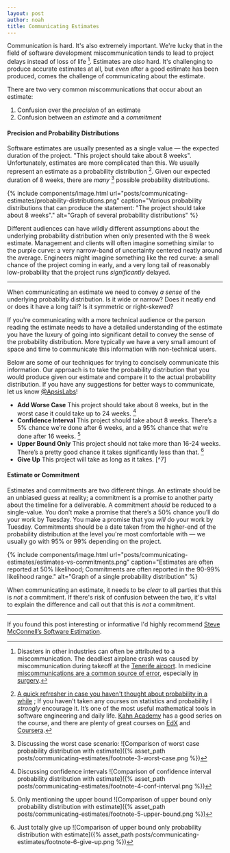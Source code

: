 ```yaml
---
layout: post
author: noah
title: Communicating Estimates
---
```


Communication is hard. It's also extremely important. We're lucky that in the field of software development miscommunication tends to lead to project delays instead of loss of life [^1]. Estimates are _also_ hard. It's challenging to produce accurate estimates at all, but _even_ after a good estimate has been produced, comes the challenge of communicating about the estimate.

There are two very common miscommunications that occur about an estimate:

1. Confusion over the _precision_ of an estimate
2. Confusion between an _estimate_ and a _commitment_

#### Precision and Probability Distributions

Software estimates are usually presented as a single value — the expected duration of the project. "This project should take about 8 weeks". Unfortunately, estimates are more complicated than this. We usually represent an estimate as a probability distribution [^2]. Given our expected duration of 8 weeks, there are _many_ [^3] possible probability distributions.

{% include components/image.html url="posts/communicating-estimates/probability-distributions.png" caption="Various probability distributions that can produce the statement: &quot;The project should take about 8 weeks&quot;." alt="Graph of several probability distributions" %}

Different audiences can have wildly different assumptions about the underlying probability distribution when only presented with the 8 week estimate. Management and clients will often imagine something similar to the purple curve: a very narrow-band of uncertainty centered neatly around the average. Engineers might imagine something like the red curve: a small chance of the project coming in early, and a very long tail of reasonably low-probability that the project runs _significantly_ delayed.

------

When communicating an estimate we need to convey _a sense_ of the underlying probability distribution. Is it wide or narrow? Does it neatly end or does it have a long tail? Is it symmetric or right-skewed?

If you're communicating with a more technical audience or the person reading the estimate needs to have a detailed understanding of the estimate you have the luxury of going into significant detail to convey the sense of the probability distribution. More typically we have a very small amount of space and time to communicate this information with non-technical users.

Below are some of our techniques for trying to concisely communicate this information. Our approach is to take the probability distribution that you would produce given our estimate and compare it to the actual probability distribution. If you have any suggestions for better ways to communicate, let us know [@ApsisLabs](https://twitter.com/ApsisLabs)!

* **Add Worse Case** This project should take about 8 weeks, but in the worst case it could take up to 24 weeks. [^4]
* **Confidence Interval** This project should take about 8 weeks. There’s a 5% chance we’re done after 6 weeks, and a 95% chance that we’re done after 16 weeks. [^5]
* **Upper Bound Only** This project should not take more than 16-24 weeks. There’s a pretty good chance it takes significantly less than that. [^6]
* **Give Up** This project will take as long as it takes. [^7]

#### Estimate or Commitment
Estimates and commitments are two different things. An estimate should be an unbiased guess at reality; a commitment is a promise to another party about the timeline for a deliverable. A commitment _should_ be reduced to a single-value. You don’t make a promise that there’s a 50% chance you’ll do your work by Tuesday. You make a promise that you _will_ do your work by Tuesday. Commitments should be a date taken from the higher-end of the probability distribution at the level you're most comfortable with — we usually go with 95% or 99% depending on the project.

{% include components/image.html url="posts/communicating-estimates/estimates-vs-commitments.png" caption="Estimates are often reported at 50% likelihood; Commitments are often reported in the 90-99% likelihood range." alt="Graph of a single probability distribution" %}

When communicating an estimate, it needs to be _clear_ to all parties that this is _not_ a commitment. If there's risk of confusion between the two, it's vital to explain the difference and call out that this is _not_ a commitment.

----

If you found this post interesting or informative I'd highly recommend [Steve McConnell’s Software Estimation](http://www.amazon.com/Software-Estimation-Demystifying-Developer-Practices/dp/0735605351).

[^1]: Disasters in other industries can often be attributed to a miscommunication. The deadliest airplane crash was caused by miscommunication during takeoff at the [Tenerife airport](https://en.wikipedia.org/wiki/Tenerife_airport_disaster). In medicine [miscommunications are a common source of error](http://ww2.kqed.org/stateofhealth/2014/11/25/miscommunication-a-major-cause-of-medical-error-study-shows/), especially [in surgery](http://www.cnn.com/2010/HEALTH/10/18/health.surgery.mixups.common/).

[^2]: [A quick refresher in case you haven't thought about probability in a while](http://stattrek.com/probability-distributions/probability-distribution.aspx) ; If you haven’t taken any courses on statistics and probability I _strongly_ encourage it. It’s one of the most useful mathematical tools in software engineering and daily life. [Kahn Academy](https://www.khanacademy.org/math/probability) has a good series on the course, and there are plenty of great courses on [EdX](https://www.edx.org/course?search_query=probability) and [Coursera](https://www.coursera.org/courses?languages=en&query=probability).

[^3]: Discussing the worst case scenario: ![Comparison of worst case probability distribution with estimate]({% asset_path posts/communicating-estimates/footnote-3-worst-case.png %})

[^4]: Discussing confidence intervals ![Comparison of confidence interval probability distribution with estimate]({% asset_path posts/communicating-estimates/footnote-4-conf-interval.png %})

[^5]: Only mentioning the upper bound ![Comparison of upper bound only probability distribution with estimate]({% asset_path posts/communicating-estimates/footnote-5-upper-bound.png %})

[^6]: Just totally give up ![Comparison of upper bound only probability distribution with estimate]({% asset_path posts/communicating-estimates/footnote-6-give-up.png %})
